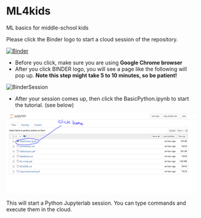 # ML4kids
ML basics for middle-school kids

Please click the Binder logo to start a cloud session of the repository. 

[![Binder](https://mybinder.org/badge_logo.svg)](https://mybinder.org/v2/gh/ravichas/ML4kids/master)

* Before you click, make sure you are using **Google Chrome browser**
* After you click BINDER logo, you will see a page like the following will pop up. **Note this step might take 5 to 10 minutes, so be patient!**

![BinderSession](https://github.com/ravichas/ML4kids/tree/master/Img/capture1.PNG)

* After your session comes up, then click the BasicPython.ipynb to start the tutorial. (see below)

![BinderSession](Img/capture2.PNG)

This will start a Python Jupyterlab session. You can type commands and execute them in the cloud.

